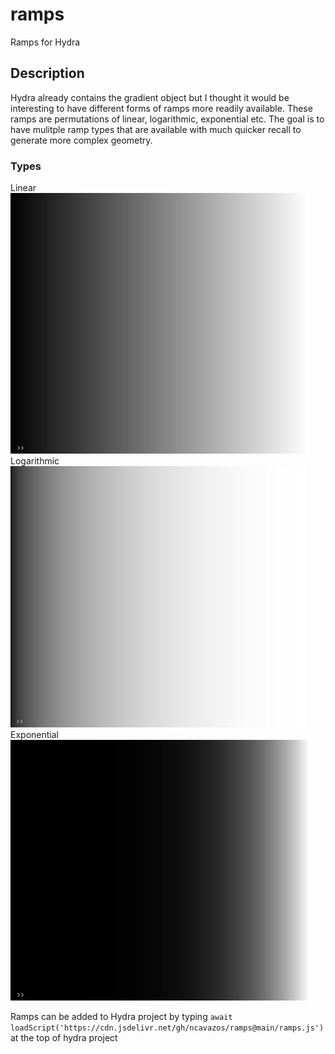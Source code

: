 # ramps
Ramps for Hydra
## Description
Hydra already contains the gradient object but I thought it would be interesting to have different forms of ramps more readily available. These ramps are permutations of linear, logarithmic, exponential etc. The goal is to have mulitple ramp types that are available with much quicker recall to generate more complex geometry.

### Types
Linear <br>
![](lin.png) <br>
Logarithmic <br>
![](log.png) <br>
Exponential <br>
![](exp.png) <br>

Ramps can be added to Hydra project by typing
`await loadScript('https://cdn.jsdelivr.net/gh/ncavazos/ramps@main/ramps.js')`
at the top of hydra project
